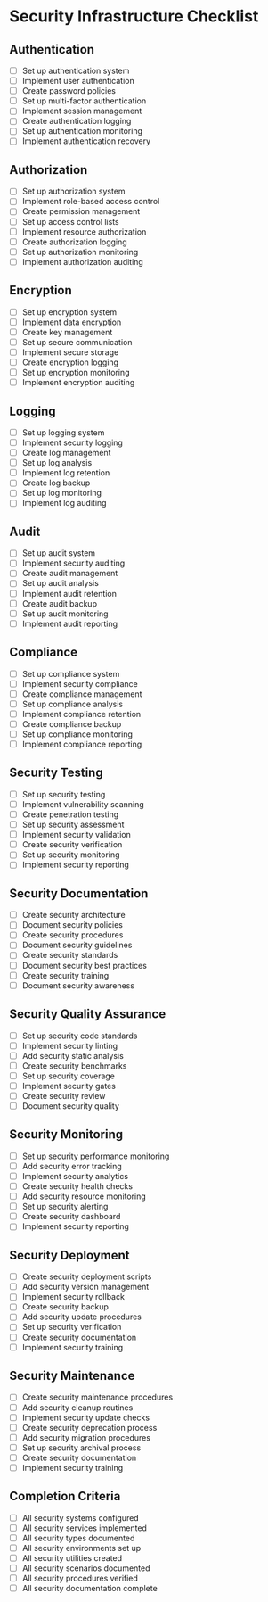 # Security Infrastructure Checklist

## Authentication
- [ ] Set up authentication system
- [ ] Implement user authentication
- [ ] Create password policies
- [ ] Set up multi-factor authentication
- [ ] Implement session management
- [ ] Create authentication logging
- [ ] Set up authentication monitoring
- [ ] Implement authentication recovery

## Authorization
- [ ] Set up authorization system
- [ ] Implement role-based access control
- [ ] Create permission management
- [ ] Set up access control lists
- [ ] Implement resource authorization
- [ ] Create authorization logging
- [ ] Set up authorization monitoring
- [ ] Implement authorization auditing

## Encryption
- [ ] Set up encryption system
- [ ] Implement data encryption
- [ ] Create key management
- [ ] Set up secure communication
- [ ] Implement secure storage
- [ ] Create encryption logging
- [ ] Set up encryption monitoring
- [ ] Implement encryption auditing

## Logging
- [ ] Set up logging system
- [ ] Implement security logging
- [ ] Create log management
- [ ] Set up log analysis
- [ ] Implement log retention
- [ ] Create log backup
- [ ] Set up log monitoring
- [ ] Implement log auditing

## Audit
- [ ] Set up audit system
- [ ] Implement security auditing
- [ ] Create audit management
- [ ] Set up audit analysis
- [ ] Implement audit retention
- [ ] Create audit backup
- [ ] Set up audit monitoring
- [ ] Implement audit reporting

## Compliance
- [ ] Set up compliance system
- [ ] Implement security compliance
- [ ] Create compliance management
- [ ] Set up compliance analysis
- [ ] Implement compliance retention
- [ ] Create compliance backup
- [ ] Set up compliance monitoring
- [ ] Implement compliance reporting

## Security Testing
- [ ] Set up security testing
- [ ] Implement vulnerability scanning
- [ ] Create penetration testing
- [ ] Set up security assessment
- [ ] Implement security validation
- [ ] Create security verification
- [ ] Set up security monitoring
- [ ] Implement security reporting

## Security Documentation
- [ ] Create security architecture
- [ ] Document security policies
- [ ] Create security procedures
- [ ] Document security guidelines
- [ ] Create security standards
- [ ] Document security best practices
- [ ] Create security training
- [ ] Document security awareness

## Security Quality Assurance
- [ ] Set up security code standards
- [ ] Implement security linting
- [ ] Add security static analysis
- [ ] Create security benchmarks
- [ ] Set up security coverage
- [ ] Implement security gates
- [ ] Create security review
- [ ] Document security quality

## Security Monitoring
- [ ] Set up security performance monitoring
- [ ] Add security error tracking
- [ ] Implement security analytics
- [ ] Create security health checks
- [ ] Add security resource monitoring
- [ ] Set up security alerting
- [ ] Create security dashboard
- [ ] Implement security reporting

## Security Deployment
- [ ] Create security deployment scripts
- [ ] Add security version management
- [ ] Implement security rollback
- [ ] Create security backup
- [ ] Add security update procedures
- [ ] Set up security verification
- [ ] Create security documentation
- [ ] Implement security training

## Security Maintenance
- [ ] Create security maintenance procedures
- [ ] Add security cleanup routines
- [ ] Implement security update checks
- [ ] Create security deprecation process
- [ ] Add security migration procedures
- [ ] Set up security archival process
- [ ] Create security documentation
- [ ] Implement security training

## Completion Criteria
- [ ] All security systems configured
- [ ] All security services implemented
- [ ] All security types documented
- [ ] All security environments set up
- [ ] All security utilities created
- [ ] All security scenarios documented
- [ ] All security procedures verified
- [ ] All security documentation complete 